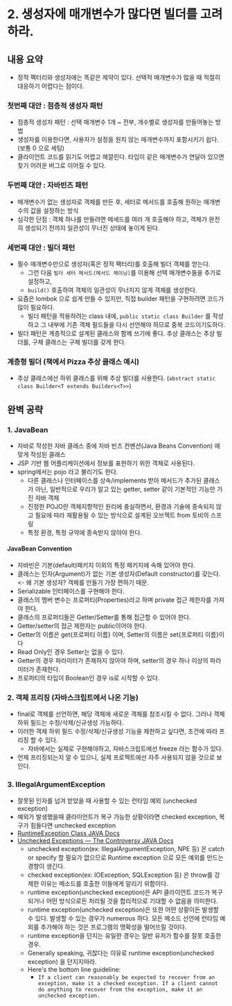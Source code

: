 # 2. 생성자에 매개변수가 많다면 빌더를 고려하라.

## 내용 요약
 * 정적 팩터리와 생성자에는 똑같은 제약이 있다. 선택적 매개변수가 많을 때 적절히 대응하기 어렵다는 점이다.

### 첫번째 대안 : 점층적 생성자 패턴
 * 점층적 생성자 패턴 : 선택 매개변수 1개 ~ 전부, 개수별로 생성자를 만들어놓는 방법
 * 생성자를 이용한다면, 사용자가 설정을 원치 않는 매개변수까지 포함시키기 쉽다. (보통 0 으로 세팅)
 * 클라이언트 코드를 읽기도 어렵고 헤깔린다. 타입이 같은 매개변수가 연달아 있으면 찾기 어려운 버그로 이어질 수 있다.

### 두번째 대안 : 자바빈즈 패턴
 * 매개변수가 없는 생성자로 객체를 만든 후, 세터로 메서드를 호출해 원하는 매개변수의 값을 설정하는 방식
 * 심각한 단점 : 객체 하나를 만들려면 메세드를 여러 개 호출해야 하고, 객체가 완전히 생성되기 전까지 일관성이 무너진 상태에 놓이게 된다.

### 세번째 대안 : 빌더 패턴
 * 필수 매개변수만으로 생성자(혹은 정적 팩터리)를 호출해 빌더 객체를 얻는다. 
    * 그런 다음 `빌더 세터 메서드(메서드 체이닝)`를 이용해 선택 매개변수들을 추가로 설정하고, 
    * `build()` 호출하여 객체의 일관성이 무너지지 않게 객체를 생성한다.
 * 요즘은 lombok 으로 쉽게 만들 수 있지만, 직접 builder 패턴을 구현하려면 코드가 많이 필요하다.
    * 빌더 패턴을 적용하려는 class 내에, `public static class Builder` 를 작성하고 그 내부에 기존 객체 필드들을 다시 선언해야 하므로 중복 코드이기도하다.
 * 빌더 패턴은 계층적으로 설계된 클래스와 함께 쓰기에 좋다. 추상 클래스는 추상 빌더를, 구체 클래스는 구체 빌더를 갖게 한다.

### 계층형 빌더 (책에서 Pizza 추상 클래스 예시)
 * 추상 클래스에선 하위 클래스를 위해 추상 빌더를 사용한다. (`abstract static class Builder<T extends Builders<T>>`)



## 완벽 공략
### 1. JavaBean
 * 자바로 작성한 자바 클래스 중에 자바 빈즈 컨벤션(Java Beans Convention) 에 맞게 작성된 클래스
 * JSP 기반 웹 어플리케이션에서 정보를 표현하기 위한 객체로 사용된다.
 * spring에서는 pojo 라고 불리기도 한다.
    * 다른 클래스나 인터페이스를 상속/implements 받아 메서드가 추가된 클래스가 아닌, 일반적으로 우리가 알고 있는 getter, setter 같이 기본적인 기능만 가진 자바 객체
    * 진정한 POJO란 객체지향적인 원리에 충실하면서, 환경과 기술에 종속되지 않고 필요에 따라 재활용될 수 있는 방식으로 설계된 오브젝트  from 토비의 스프링
    * 특정 환경, 특정 규약에 종속받지 않아야 한다.
#### JavaBean Convention
 * 자바빈은 기본(default)패키지 이외의 특정 패키지에 속해 있어야 한다.
 * 클래스는 인자(Argument)가 없는 기본 생성자(Default constructor)를 갖는다. <- 왜 기본 생성자? 객체를 만들기 가장 편하기 때문.
 * Serializable 인터페이스를 구현해야 한다.
 * 클래스의 멤버 변수는 프로퍼티(Properties)라고 하며 private 접근 제한자를 가져야 한다.
 * 클래스의 프로퍼티들은 Getter/Setter를 통해 접근할 수 있어야 한다.
 * Getter/setter의 접근 제한자는 public이어야 한다.
 * Getter의 이름은 get{프로퍼티 이름} 이며, Setter의 이름은 set{프로퍼티 이름}이다
 * Read Only인 경우 Setter는 없을 수 있다.
 * Getter의 경우 파라미터가 존재하지 않아야 하며, setter의 경우 하나 이상의 파라미터가 존재한다.
 * 프로퍼티의 타입이 Boolean인 경우 is로 시작할 수 있다.

### 2. 객체 프리징 (자바스크립트에서 나온 기능)
 * final로 객체를 선언하면, 해당 객체에 새로운 객체를 참조시킬 수 없다. 그러나 객체 하위 필드는 수정/삭제/신규생성 가능하다.
 * 이러한 객체 하위 필드 수정/삭제/신규생성 기능을 제한하고 싶다면, 조건에 따라 프리징 할 수 있다.
    * 자바에서는 실제로  구현해야하고, 자바스크립트에선 freeze 라는 함수가 있다.
 * 언제 프리징되는지 알 수 있으니, 실제 프로젝트에선 자주 사용되지 않을 것으로 보인다.

### 3. IllegalArgumentException
 * 잘못된 인자를 넘겨 받았을 때 사용할 수 있는 런타임 예외 (unchecked exception)
 * 예외가 발생했을때 클라이언트가 복구 가능한 상황이라면 checked exception, 복구가 힘들다면 unchecked exception
 * [RuntimeException Class JAVA Docs](https://docs.oracle.com/en/java/javase/11/docs/api/java.base/java/lang/RuntimeException.html)
 * [Unchecked Exceptions — The Controversy JAVA Docs](https://docs.oracle.com/javase/tutorial/essential/exceptions/runtime.html)
    * unchecked exception(ex: IllegalArgumentException, NPE 등) 은 catch or specify 할 필요가 없으므로 Runtime exception 으로 모든 예외를 만드는 경향이 생긴다.
    * checked exception(ex: IOException, SQLException 등) 은 throw를 강제한 이유는 메소드를 호출한 이들에게 알리기 위함이다. 
    * runtime exception(unchecked exception)은 API 클라이언트 코드가 복구되거나 어떤 방식으로든 처리될 것을 합리적으로 기대할 수 없음을 의미한다.
    * runtime exception(unchecked exception)은 또한 어떤 상황이든 발생할 수 있다. 발생할 수 있는 경우가 numerous 하다. 모든 메소드 선언에 런타임 예외를 추가해야 하는 것은 프로그램의 명확성을 떨어뜨릴 것이다.
    * runtime exception을 던지는 유일한 경우는 일반 유저가 함수를 잘못 호출한 경우.
    * Generally speaking, 귀찮다는 이유로 runtime exception(unchecked exception) 을 던지지마라.
    * Here's the bottom line guideline: 
       * `If a client can reasonably be expected to recover from an exception, make it a checked exception. If a client cannot do anything to recover from the exception, make it an unchecked exception.`

